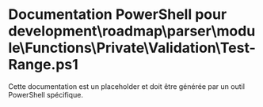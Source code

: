 # Documentation PowerShell pour development\roadmap\parser\module\Functions\Private\Validation\Test-Range.ps1

Cette documentation est un placeholder et doit être générée par un outil PowerShell spécifique.
